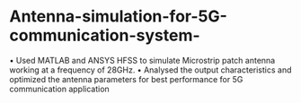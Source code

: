 # Antenna-simulation-for-5G-communication-system-
•	Used MATLAB and ANSYS HFSS to simulate Microstrip patch antenna working at a frequency of 28GHz.
•	Analysed the output characteristics and optimized the antenna parameters for best performance for 5G communication application
